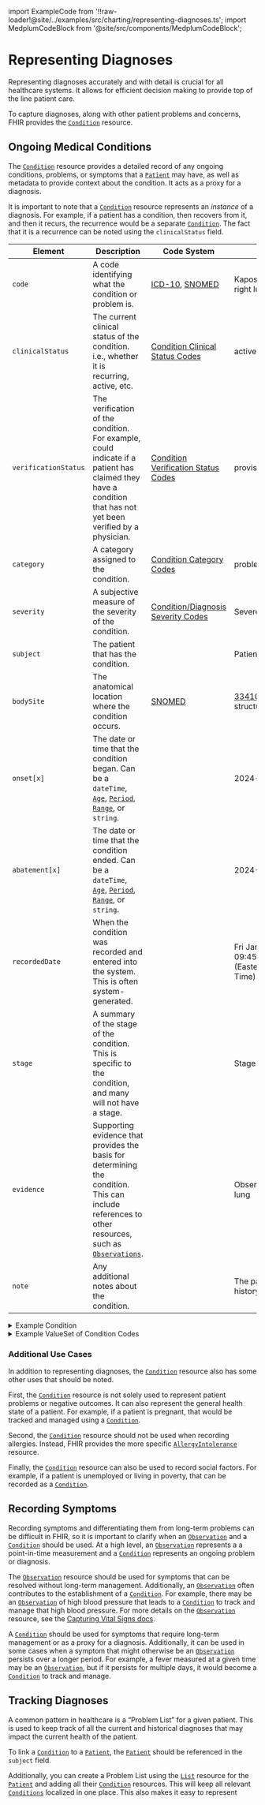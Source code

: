 import ExampleCode from '!!raw-loader!@site/../examples/src/charting/representing-diagnoses.ts';
import MedplumCodeBlock from '@site/src/components/MedplumCodeBlock';

# Representing Diagnoses

Representing diagnoses accurately and with detail is crucial for all healthcare systems. It allows for efficient decision making to provide top of the line patient care.

To capture diagnoses, along with other patient problems and concerns, FHIR provides the [`Condition`](/docs/api/fhir/resources/condition) resource.

## Ongoing Medical Conditions

The [`Condition`](/docs/api/fhir/resources/condition) resource provides a detailed record of any ongoing conditions, problems, or symptoms that a [`Patient`](/docs/api/fhir/resources/patient) may have, as well as metadata to provide context about the condition. It acts as a proxy for a diagnosis.

It is important to note that a [`Condition`](/docs/api/fhir/resources/condition) resource represents an _instance_ of a diagnosis. For example, if a patient has a condition, then recovers from it, and then it recurs, the recurrence would be a separate [`Condition`](/docs/api/fhir/resources/condition). The fact that it is a recurrence can be noted using the `clinicalStatus` field.

| **Element**          | **Description**                                                                                                                                                                                             | **Code System**                                                                                       | **Example**                                                                                                                                          |
| -------------------- | ----------------------------------------------------------------------------------------------------------------------------------------------------------------------------------------------------------- | ----------------------------------------------------------------------------------------------------- | ---------------------------------------------------------------------------------------------------------------------------------------------------- |
| `code`               | A code identifying what the condition or problem is.                                                                                                                                                        | [ICD-10](https://www.cms.gov/medicare/coding-billing/icd-10-codes), [SNOMED](https://www.snomed.org/) | Kaposi's sarcoma of right lung                                                                                                                       |
| `clinicalStatus`     | The current clinical status of the condition. i.e., whether it is recurring, active, etc.                                                                                                                   | [Condition Clinical Status Codes](https://build.fhir.org/valueset-condition-clinical.html)            | active                                                                                                                                               |
| `verificationStatus` | The verification of the condition. For example, could indicate if a patient has claimed they have a condition that has not yet been verified by a physician.                                                | [Condition Verification Status Codes](https://build.fhir.org/valueset-condition-ver-status.html)      | provisional                                                                                                                                          |
| `category`           | A category assigned to the condition.                                                                                                                                                                       | [Condition Category Codes](https://build.fhir.org/valueset-condition-category.html)                   | problem-list-item                                                                                                                                    |
| `severity`           | A subjective measure of the severity of the condition.                                                                                                                                                      | [Condition/Diagnosis Severity Codes](https://build.fhir.org/valueset-condition-severity.html)         | Severe                                                                                                                                               |
| `subject`            | The patient that has the condition.                                                                                                                                                                         |                                                                                                       | Patient/homer-simpson                                                                                                                                |
| `bodySite`           | The anatomical location where the condition occurs.                                                                                                                                                         | [SNOMED](https://www.snomed.org/)                                                                     | [3341006](https://browser.ihtsdotools.org/?perspective=full&conceptId1=3341006&edition=MAIN/2024-01-01&release=&languages=en) - Right lung structure |
| `onset[x]`           | The date or time that the condition began. Can be a `dateTime`, [`Age`](/docs/api/fhir/datatypes/age), [`Period`](/docs/api/fhir/datatypes/period), [`Range`](/docs/api/fhir/datatypes/range), or `string`. |                                                                                                       | 2024-01-04                                                                                                                                           |
| `abatement[x]`       | The date or time that the condition ended. Can be a `dateTime`, [`Age`](/docs/api/fhir/datatypes/age), [`Period`](/docs/api/fhir/datatypes/period), [`Range`](/docs/api/fhir/datatypes/range), or `string`. |                                                                                                       | 2024-01-11                                                                                                                                           |
| `recordedDate`       | When the condition was recorded and entered into the system. This is often system-generated.                                                                                                                |                                                                                                       | Fri Jan 12 2024 09:45:28 GMT-0500 (Eastern Standard Time)                                                                                            |
| `stage`              | A summary of the stage of the condition. This is specific to the condition, and many will not have a stage.                                                                                                 |                                                                                                       | Stage 3                                                                                                                                              |
| `evidence`           | Supporting evidence that provides the basis for determining the condition. This can include references to other resources, such as [`Observations`](/docs/api/fhir/resources/observation).                  |                                                                                                       | Observation/collapsed-lung                                                                                                                           |
| `note`               | Any additional notes about the condition.                                                                                                                                                                   |                                                                                                       | The patient has a family history of cancer.                                                                                                          |

<details>
  <summary>Example Condition</summary>
  <MedplumCodeBlock language="ts" selectBlocks="sampleCondition">
    {ExampleCode}
  </MedplumCodeBlock>
</details>

<details>
  <summary>Example ValueSet of Condition Codes</summary>
  <MedplumCodeBlock language="ts" selectBlocks="sampleValueSet">
    {ExampleCode}
  </MedplumCodeBlock>
</details>

### Additional Use Cases

In addition to representing diagnoses, the [`Condition`](/docs/api/fhir/resources/condition) resource also has some other uses that should be noted.

First, the [`Condition`](/docs/api/fhir/resources/condition) resource is not solely used to represent patient problems or negative outcomes. It can also represent the general health state of a patient. For example, if a patient is pregnant, that would be tracked and managed using a [`Condition`](/docs/api/fhir/resources/condition).

Second, the [`Condition`](/docs/api/fhir/resources/condition) resource should not be used when recording allergies. Instead, FHIR provides the more specific [`AllergyIntolerance`](/docs/api/fhir/resources/allergyintolerance) resource.

Finally, the [`Condition`](/docs/api/fhir/resources/condition) resource can also be used to record social factors. For example, if a patient is unemployed or living in poverty, that can be recorded as a [`Condition`](/docs/api/fhir/resources/condition).

## Recording Symptoms

Recording symptoms and differentiating them from long-term problems can be difficult in FHIR, so it is important to clarify when an [`Observation`](/docs/api/fhir/resources/observation) and a [`Condition`](/docs/api/fhir/resources/condition) should be used. At a high level, an [`Observation`](/docs/api/fhir/resources/observation) represents a a point-in-time measurement and a [`Condition`](/docs/api/fhir/resources/condition) represents an ongoing problem or diagnosis.

The [`Observation`](/docs/api/fhir/resources/observation) resource should be used for symptoms that can be resolved without long-term management. Additionally, an [`Observation`](/docs/api/fhir/resources/observation) often contributes to the establishment of a [`Condition`](/docs/api/fhir/resources/condition). For example, there may be an [`Observation`](/docs/api/fhir/resources/observation) of high blood pressure that leads to a [`Condition`](/docs/api/fhir/resources/condition) to track and manage that high blood pressure. For more details on the [`Observation`](/docs/api/fhir/resources/observation) resource, see the [Capturing Vital Signs docs](/docs/charting/capturing-vital-signs).

A [`Condition`](/docs/api/fhir/resources/condition) should be used for symptoms that require long-term management or as a proxy for a diagnosis. Additionally, it can be used in some cases when a symptom that might otherwise be an [`Observation`](/docs/api/fhir/resources/observation) persists over a longer period. For example, a fever measured at a given time may be an [`Observation`](/docs/api/fhir/resources/observation), but if it persists for multiple days, it would become a [`Condition`](/docs/api/fhir/resources/condition) to track and manage.

## Tracking Diagnoses

A common pattern in healthcare is a “Problem List” for a given patient. This is used to keep track of all the current and historical diagnoses that may impact the current health of the patient.

To link a [`Condition`](/docs/api/fhir/resources/condition) to a [`Patient`](/docs/api/fhir/resources/patient), the [`Patient`](/docs/api/fhir/resources/patient) should be referenced in the `subject` field.

Additionally, you can create a Problem List using the [`List`](/docs/api/fhir/resources/list) resource for the [`Patient`](/docs/api/fhir/resources/patient) and adding all their [`Condition`](/docs/api/fhir/resources/condition) resources. This will keep all relevant [`Conditions`](/docs/api/fhir/resources/condition) localized in one place. This also makes it easy to represent
